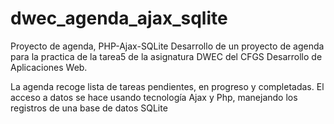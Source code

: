 # dwec_agenda_ajax_sqlite
Proyecto de agenda,  PHP-Ajax-SQLite
Desarrollo de un proyecto de agenda para la practica de la tarea5 
de la asignatura DWEC del CFGS Desarrollo de Aplicaciones Web.

La agenda recoge lista de tareas pendientes, en progreso y completadas.
El acceso a datos se hace usando tecnología Ajax y Php, manejando los registros 
de una base de datos SQLite
